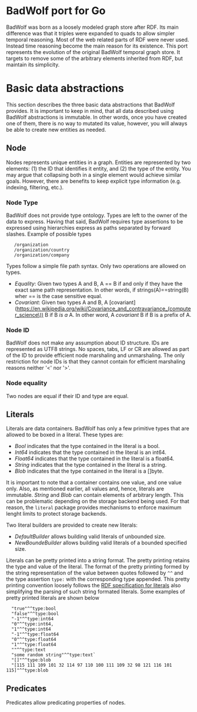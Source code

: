 # BadWolf port for Go

BadWolf was born as a loosely modeled graph store after RDF. Its main difference
was that it triples were expanded to quads to allow simpler temporal reasoning.
Most of the web related parts of RDF were never used. Instead time reasoning
become the main reason for its existence. This port represents the evolution
of the original BadWolf temporal graph store. It targets to remove some of the
arbitrary elements inherited from RDF, but maintain its simplicity.

# Basic data abstractions

This section describes the three basic data abstractions that BadWolf provides.
It is important to keep in mind, that all data described using BadWolf
abstractions is immutable. In other words, once you have created one of them,
there is no way to mutated its value, however, you will always be able to create
new entities as needed.

## Node

Nodes represents unique entities in a graph. Entities are represented by two
elements: (1) the ID that identifies it entity, and (2) the type of
the entity. You may argue that collapsing both in a single element would achieve
similar goals. However, there are benefits to keep explicit type information
(e.g. indexing, filtering, etc.).

### Node Type

BadWolf does not provide type ontology. Types are left to the owner of the
data to express.  Having that said, BadWolf requires type assertions to be
expressed using hierarchies express as paths separated by forward slashes.
Example of possible types
```
   /organization
   /organization/country
   /organization/company
```

Types follow a simple file path syntax. Only two operations are allowed on
types.
* _Equality_: Given two types A and B, A == B if and only if they have the exact
              same path representation. In other words, if strings(A)==string(B)
              wher == is the case sensitive equal.
* _Covariant_: Given two types A and B, A
              [covariant](https://en.wikipedia.org/wiki/Covariance_and_contravariance_(computer_science\))
              B if B _is a_ A. In other word, A _covariant_ B if B is a prefix
              of A.

### Node ID

BadWolf does not make any assumption about ID structure. IDs are represented
as UTF8 strings. No spaces, tabs, LF or CR are allowed as part of the ID to
provide efficient node marshaling and unmarshaling. The only restriction for
node IDs is that they cannot contain for efficient marshaling reasons neither
'<' nor '>'.

### Node equality

Two nodes are equal if their ID and type are equal.

## Literals

Literals are data containers. BadWolf has only a few primitive types that are
allowed to be boxed in a literal. These types are:

* _Bool_ indicates that the type contained in the literal is a bool.
* _Int64_ indicates that the type contained in the literal is an int64.
* _Float64_ indicates that the type contained in the literal is a float64.
* _String_ indicates that the type contained in the literal is a string.
* _Blob_ indicates that the type contained in the literal is a []byte.

It is important to note that a container contains one value, and one value only.
Also, as mentioned earlier, all values and, hence, literals are immutable.
_String_ and _Blob_ can contain elements of arbitrary length. This can be
problematic depending on the storage backend being used. For that reason,
the ```literal``` package provides mechanisms to enforce maximum lenght limits
to protect storage backends.

Two literal builders are provided to create new literals:

* _DefaultBuilder_ allows building valid literals of unbounded size.
* _NewBoundeBuilder_ allows building valid literals of a bounded specified size.

Literals can be pretty printed into a string format. The pretty printing retains
the type and value of the literal. The format of the pretty printing formed
by the string representation of the value between quotes followed by ```^^``` and
the type assertion ```type:``` with the corresponding type appended. This
pretty printing convention loosely follows the
[RDF specification for literals](http://www.w3.org/TR/rdf11-concepts/#section-Graph-Literal)
also simplifying the parsing of such string formated literals. Some examples
of pretty printed literals are shown below

```
  "true"^^type:bool
  "false"^^type:bool
  "-1"^^type:int64
  "0"^^type:int64,
  "1"^^type:int64
  "-1"^^type:float64
  "0"^^type:float64
  "1"^^type:float64
  ""^^type:text
  "some random string"^^type:text`
  "[]"^^type:blob
  "[115 111 109 101 32 114 97 110 100 111 109 32 98 121 116 101 115]"^^type:blob
```

## Predicates

Predicates allow predicating properties of nodes.
